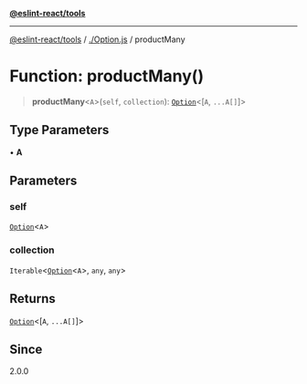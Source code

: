[**@eslint-react/tools**](../../README.md)

***

[@eslint-react/tools](../../README.md) / [./Option.js](../README.md) / productMany

# Function: productMany()

> **productMany**\<`A`\>(`self`, `collection`): [`Option`](../type-aliases/Option.md)\<[`A`, `...A[]`]\>

## Type Parameters

• **A**

## Parameters

### self

[`Option`](../type-aliases/Option.md)\<`A`\>

### collection

`Iterable`\<[`Option`](../type-aliases/Option.md)\<`A`\>, `any`, `any`\>

## Returns

[`Option`](../type-aliases/Option.md)\<[`A`, `...A[]`]\>

## Since

2.0.0
